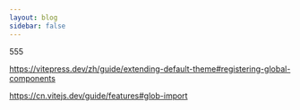 ```yaml
---
layout: blog
sidebar: false
---
```


555

https://vitepress.dev/zh/guide/extending-default-theme#registering-global-components

https://cn.vitejs.dev/guide/features#glob-import
